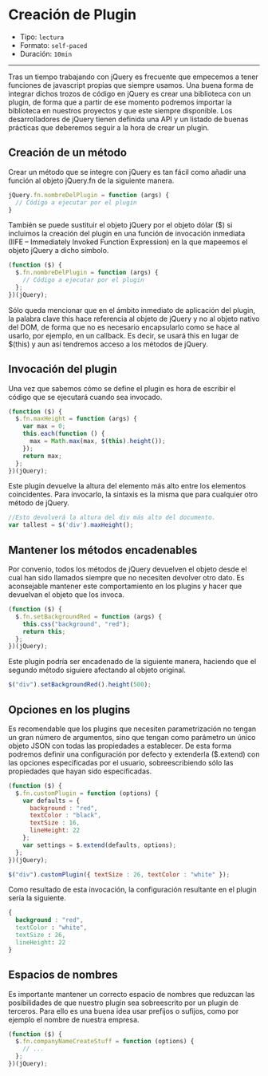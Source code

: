 # Creación de Plugin

* Tipo: `lectura`
* Formato: `self-paced`
* Duración: `10min`

***

Tras un tiempo trabajando con jQuery es frecuente que empecemos a tener
funciones de javascript propias que siempre usamos.
Una buena forma de integrar dichos trozos de código en jQuery es crear una
biblioteca con un plugin, de forma que a partir de ese momento podremos importar
la biblioteca en nuestros proyectos y que este siempre disponible.
Los desarrolladores de jQuery tienen definida una API y un listado de buenas
prácticas que deberemos seguir a la hora de crear un plugin.

## Creación de un método

Crear un método que se integre con jQuery es tan fácil como añadir una función
al objeto jQuery.fn de la siguiente manera.

```js
jQuery.fn.nombreDelPlugin = function (args) {
  // Código a ejecutar por el plugin
}
```

También se puede sustituir el objeto jQuery por el objeto dólar ($) si
incluimos la creación del plugin en una función de invocación inmediata (IIFE
– Immediately Invoked Function Expression) en la que mapeemos el objeto jQuery
a dicho símbolo.

```js
(function ($) {
  $.fn.nombreDelPlugin = function (args) {
    // Código a ejecutar por el plugin
  };
})(jQuery);
```

Sólo queda mencionar que en el ámbito inmediato de aplicación del plugin, la
palabra clave this hace referencia al objeto de jQuery y no al objeto nativo
del DOM, de forma que no es necesario encapsularlo como se hace al usarlo, por
ejemplo, en un callback. Es decir, se usará this en lugar de $(this) y aun así
tendremos acceso a los métodos de jQuery.

## Invocación del plugin

Una vez que sabemos cómo se define el plugin es hora de escribir el código que
se ejecutará cuando sea invocado.

```js
(function ($) {
  $.fn.maxHeight = function (args) {
    var max = 0;
    this.each(function () {
      max = Math.max(max, $(this).height());
    });
    return max;
  };
})(jQuery);
```

Este plugin devuelve la altura del elemento más alto entre los elementos
coincidentes.
Para invocarlo, la sintaxis es la misma que para cualquier otro método de
jQuery.

```js
//Esto devolverá la altura del div más alto del documento.
var tallest = $('div').maxHeight();
```

## Mantener los métodos encadenables

Por convenio, todos los métodos de jQuery devuelven el objeto desde el cual
han sido llamados siempre que no necesiten devolver otro dato. Es aconsejable
mantener este comportamiento en los plugins y hacer que devuelvan el objeto
que los invoca.

```js
(function ($) {
  $.fn.setBackgroundRed = function (args) {
    this.css("background", "red");
    return this;
  };
})(jQuery);
```

Este plugin podría ser encadenado de la siguiente manera, haciendo que el
segundo método siguiere afectando al objeto original.

```js
$("div").setBackgroundRed().height(500);
```

## Opciones en los plugins

Es recomendable que los plugins que necesiten parametrización no tengan un
gran número de argumentos, sino que tengan como parámetro un único objeto JSON
con todas las propiedades a establecer. De esta forma podremos definir una
configuración por defecto y extenderla ($.extend) con las opciones
especificadas por el usuario, sobreescribiendo sólo las propiedades que hayan
sido especificadas.

```js
(function ($) {
  $.fn.customPlugin = function (options) {
    var defaults = {
      background : "red",
      textColor : "black",
      textSize : 16,
      lineHeight: 22
    };
    var settings = $.extend(defaults, options);
  };
})(jQuery);

$("div").customPlugin({ textSize : 26, textColor : "white" });
```

Como resultado de esta invocación, la configuración resultante en el plugin
sería la siguiente.

```css
{
  background : "red",
  textColor : "white",
  textSize : 26,
  lineHeight: 22
}
```

## Espacios de nombres

Es importante mantener un correcto espacio de nombres que reduzcan las
posibilidades de que nuestro plugin sea sobreescrito por un plugin de terceros.
Para ello es una buena idea usar prefijos o sufijos, como por ejemplo el
nombre de nuestra empresa.

```js
(function ($) {
  $.fn.companyNameCreateStuff = function (options) {
    // ...
  };
})(jQuery);
```
